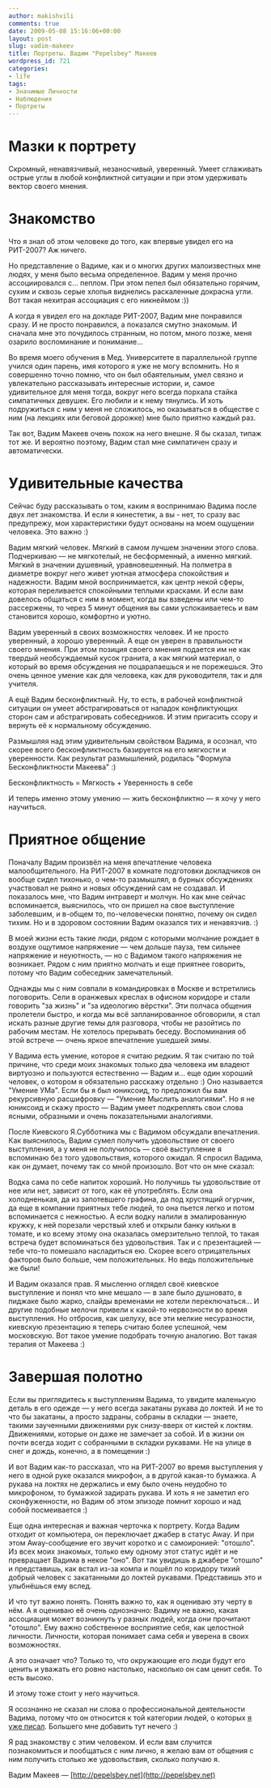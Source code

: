 ```yaml
---
author: makishvili
comments: true
date: 2009-05-08 15:16:06+00:00
layout: post
slug: vadim-makeev
title: Портреты. Вадим "Pepelsbey" Макеев
wordpress_id: 721
categories:
- life
tags:
- Значимые Личности
- Наблюдения
- Портреты
---
```


# Мазки к портрету


Скромный, ненавязчивый, незаносчивый, уверенный. Умеет сглаживать острые углы в любой конфликтной ситуации и при этом удерживать вектор своего мнения.

<!-- more -->



# Знакомство


Что я знал об этом человеке до того, как впервые увидел его на РИТ-2007?
Аж ничего.

Но представление о Вадиме, как и о многих других малоизвестных мне людях, у меня было весьма определенное. Вадим у меня прочно ассоциировался с... пеплом. При этом пепел был обязательно горячим, сухим и сквозь серые хлопья виднелись раскаленные докрасна угли. Вот такая нехитрая ассоциация с его никнеймом :))

А когда я увидел его на докладе РИТ-2007, Вадим мне понравился сразу. И не просто понравился, а показался смутно знакомым. И сначала мне это почудилось странным, но потом, много позже, меня озарило воспоминание и понимание...

Во время моего обучения в Мед. Университете в параллельной группе учился один парень, имя которого я уже не могу вспомнить. Но я совершенно точно помню, что он был обаятельным, умел связно и увлекательно рассказывать интересные истории, и, самое удивительное для меня тогда, вокруг него всегда порхала стайка симпатичных девушек. Его любили и к нему тянулись. И хоть подружиться с ним у меня не сложилось, но оказываться в обществе с ним (на лекциях или беговой дорожке) мне было приятно каждый раз.

Так вот, Вадим Макеев очень похож на него внешне. Я бы сказал, типаж тот же. И вероятно поэтому, Вадим стал мне симпатичен сразу и автоматически.



# Удивительные качества


Сейчас буду рассказывать о том, каким я воспринимаю Вадима после двух лет знакомства. И если я кинестетик, а вы - нет, то сразу вас предупрежу, мои характеристики будут основаны на моем ощущении человека. Это важно :)

Вадим мягкий человек. Мягкий в самом лучшем значении этого слова. Подчеркиваю — не мягкотелый, не бесформенный, а именно мягкий. Мягкий в значении душевный, уравновешенный.  На полметра в диаметре вокруг него живет уютная атмосфера спокойствия и надежности. Вадим мной воспринимается, как центр некой сферы, которая переливается спокойными теплыми красками. И если вам довелось общаться с ним в момент, когда вы взведены или чем-то рассержены, то через 5 минут общения вы сами успокаиваетесь и вам становится хорошо, комфортно и уютно.

Вадим уверенный в своих возможностях человек. И не просто уверенный, а хорошо уверенный. А еще он уверен в правильности своего мнения. При этом позиция своего мнения подается им не как твердый необсуждаемый кусок гранита, а как мягкий материал, о который во время обсуждения не поцарапаешься и не порежешься. Это очень ценное умение как для человека, как для руководителя, так и для учителя.

А ещё Вадим бесконфликтный. Ну, то есть, в рабочей конфликтной ситуации он умеет абстрагироваться от нападок конфликтующих сторон сам и абстрагировать собеседников. И этим пригасить ссору и вернуть её к нормальному обсуждению.

Размышляя над этим удивительным свойством Вадима, я осознал, что скорее всего бесконфликтность базируется на его мягкости и уверенности.  Как результат размышлений, родилась "Формула Бесконфликтности Макеева" :)

Бесконфликтность = Мягкость + Уверенность в себе

И теперь именно этому умению — жить бесконфликтно — я хочу  у него научиться.



# Приятное общение


Поначалу Вадим произвёл на меня впечатление человека малообщительного. На РИТ-2007 в комнате подготовки докладчиков он вообще сидел тихонько, о чем-то размышлял, в бурных обсуждениях участвовал не рьяно и новых обсуждений сам не создавал. И показалось мне, что Вадим интраверт и молчун. Но как мне сейчас вспоминается, выяснилось, что он пришел на свое выступление заболевшим, и в-общем то, по-человечески понятно, почему он сидел тихим.
Но и в здоровом состоянии Вадим оказался тих и ненавязчив. :)

В моей жизни есть такие люди, рядом с которыми молчание рождает в воздухе ощутимое напряжение — чем дольше пауза, тем сильнее напряжение и неуютность, — но с Вадимом такого напряжения не возникает. Рядом с ним приятно молчать и еще приятнее говорить, потому что Вадим собеседник замечательный.

Однажды мы с ним совпали в командировках в Москве и встретились поговорить. Сели в оранжевых креслах в офисном коридоре и стали говорить "за жизнь" и "за идеологию вёрстки".  Эти полчаса общения пролетели быстро, и когда мы всё запланированное обговорили, я стал искать разные другие темы для разговора, чтобы не разойтись по рабочим местам. Не хотелось прерывать беседу. Воспоминания об этой встрече — очень яркое впечатление ушедшей зимы.

У Вадима есть умение, которое я считаю редким. Я так считаю по той причине, что среди моих знакомых только два человека им владеют виртуозно и пользуются естественно — Вадим и... еще один хороший человек, о котором я обязательно расскажу отдельно :)
Оно называется "Умение УМа". Если бы я был юниксоид, то предложил бы вам рекурсивную расшифровку — "Умение Мыслить аналогиями". Но я не юниксоид и скажу просто — Вадим умеет подкреплять свои слова ясными, образными и очень показательными аналогиями.

После Киевского Я.Субботника мы с Вадимом обсуждали впечатления. Как выяснилось, Вадим сумел получить удовольствие от своего выступления, а у меня не получилось — своё выступление я вспоминаю без того удовольствия, которого ожидал. Я спросил Вадима, как он думает, почему так со мной произошло. Вот что он мне сказал:

Водка сама по себе напиток хороший. Но получишь ты удовольствие от нее или нет, зависит от того, как её употреблять. Если она холодненькая, да из запотевшего графина, да под хрустящий огурчик, да еще в компании приятных тебе людей, то она пьется легко и потом вспоминается с нежностью. А если водку налили в эмалированную кружку, к ней порезали черствый хлеб и открыли банку кильки в томате, и ко всему этому она оказалась омерзительно теплой, то такая встреча будет вспоминаться без удовольствия. Так и с презентацией — тебе что-то помешало насладиться ею. Скорее всего отрицательных факторов было больше, чем положительных. Но ведь положительные же были!

И Вадим оказался прав. Я мысленно оглядел своё киевское выступление и понял что мне мешало — в зале было душновато, в пиджаке было жарко, слайды временами не хотели переключаться... И другие подобные мелочи привели к какой-то нервозности во время выступления. Но отбросив, как шелуху, все эти мелкие несуразности, киевскую презентацию я теперь считаю более успешной, чем московскую. Вот такое умение подобрать точную аналогию. Вот такая терапия от Макеева :)



# Завершая полотно


Если вы приглядитесь к выступлениям Вадима, то увидите маленькую деталь в его одежде — у него всегда закатаны рукава до локтей. И не то что бы закатаны, а просто задраны, собраны в складки — знаете, такими заученными движениями рук снизу-вверх от кистей к локтям. Движениями, которые он даже не замечает за собой. И в жизни он почти всегда ходит с собранными в складки рукавами. Не на улице в снег и дождь, конечно, а в помещении :)

И вот Вадим как-то рассказал, что на РИТ-2007 во время выступления у него в одной руке оказался микрофон, а в другой какая-то бумажка. А рукава на локтях не держались и ему было очень неудобно то микрофоном, то бумажкой задирать рукава. И хоть я не заметил его сконфуженности, но Вадим об этом эпизоде помнит хорошо и над собой посмеивается :)

Еще одна интересная и важная черточка к портрету. Когда Вадим отходит от компьютера, он переключает джабер в статус Away. И при этом Away-сообщение его звучит коротко и с самоиронией: "отошло". Из всех моих знакомых, только ему одному этот статус идёт и не превращает Вадима в некое "оно". Вот так увидишь в джабере "отошло" и представишь, как встал из-за компа и пошёл по коридору тихий добрый человек с закатанными до локтей рукавами. Представишь это и улыбнёшься ему вслед.

И что тут важно понять. Понять важно то, как я оцениваю эту черту в нём. А я оцениваю её очень однозначно: Вадиму не важно, какая ассоциация может возникнуть у разных людей, когда они прочитают "отошло". Ему важно собственное восприятие себя, как целостной личности. Личности, которая понимает сама себя и уверена в своих возможностях.

А это означает что? Только то, что окружающие его люди будут его ценить и уважать его ровно настолько, насколько он сам ценит себя. То есть высоко.

И этому тоже стоит у него научиться.

Я осознанно не сказал ни слова о профессиональной деятельности Вадима, потому что он относится к той категории людей, о которых [я уже писал](http://makishvili.com/2009/02/vostorg/). Большего мне добавить тут нечего :)

Я рад знакомству с этим человеком. И если вам случится познакомиться и пообщаться с ним лично, я желаю вам от общения с ним получить столько же удовольствия, сколько получаю я.

Вадим Макеев — [http://pepelsbey.net](http://pepelsbey.net)
